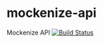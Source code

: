 # mockenize-api
Mockenize API
[![Build Status](https://travis-ci.org/rseidi/mockenize-api.svg?branch=master)](https://travis-ci.org/rseidi/mockenize-api)
